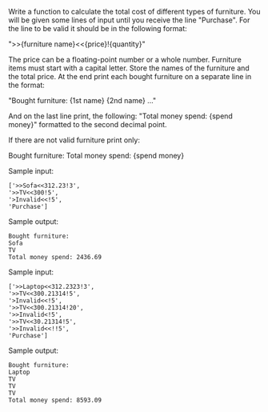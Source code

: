 Write a function to calculate the total cost of different types of furniture. You will be given some lines of input until
you receive the line "Purchase". For the line to be valid it should be in the following format:

">>{furniture name}<<{price}!{quantity}"

The price can be a floating-point number or a whole number. Furniture items must start with a capital letter. Store
the names of the furniture and the total price. At the end print each bought furniture on a separate line in the
format:

"Bought furniture:
{1st name}
{2nd name}
…"

And on the last line print, the following: "Total money spend: {spend money}" formatted to the second
decimal point.

If there are not valid furniture print only:

Bought furniture:
Total money spend: {spend money}

Sample input:

    ['>>Sofa<<312.23!3',
    '>>TV<<300!5',
    '>Invalid<<!5',
    'Purchase']

Sample output:

    Bought furniture:
    Sofa
    TV
    Total money spend: 2436.69

Sample input:

    ['>>Laptop<<312.2323!3',
    '>>TV<<300.21314!5',
    '>Invalid<<!5',
    '>>TV<<300.21314!20',
    '>>Invalid<!5',
    '>>TV<<30.21314!5',
    '>>Invalid<<!!5',
    'Purchase']

Sample output:

    Bought furniture:
    Laptop
    TV
    TV
    TV
    Total money spend: 8593.09
